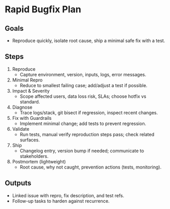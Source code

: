 # Rapid Bugfix Plan

## Goals
- Reproduce quickly, isolate root cause, ship a minimal safe fix with a test.

## Steps
1. Reproduce
   - Capture environment, version, inputs, logs, error messages.
2. Minimal Repro
   - Reduce to smallest failing case; add/adjust a test if possible.
3. Impact & Severity
   - Scope affected users, data loss risk, SLAs; choose hotfix vs standard.
4. Diagnose
   - Trace logs/stack, git bisect if regression, inspect recent changes.
5. Fix with Guardrails
   - Implement minimal change; add tests to prevent regression.
6. Validate
   - Run tests, manual verify reproduction steps pass; check related surfaces.
7. Ship
   - Changelog entry, version bump if needed; communicate to stakeholders.
8. Postmortem (lightweight)
   - Root cause, why not caught, prevention actions (tests, monitoring).

## Outputs
- Linked issue with repro, fix description, and test refs.
- Follow-up tasks to harden against recurrence.

